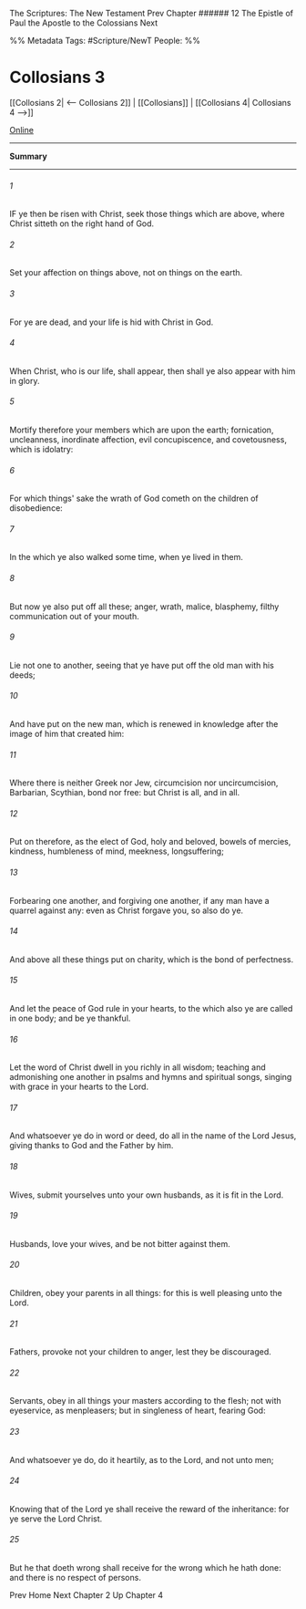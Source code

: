 The Scriptures: The New Testament
Prev
Chapter ###### 12
The Epistle of Paul the Apostle to the Colossians
Next

%% Metadata
Tags: #Scripture/NewT
People: 
%%
# Collosians 3
[[Collosians 2| <-- Collosians 2]] | [[Collosians]] | [[Collosians 4| Collosians 4 -->]]

[Online](https://churchofjesuschrist.org/study/scriptures/nt/col/3?lang=eng)

---
__Summary__



---
###### 1
IF ye then be risen with Christ, seek those things which are above, where Christ sitteth on the right hand of God.
###### 2
Set your affection on things above, not on things on the earth.
###### 3
For ye are dead, and your life is hid with Christ in God.
###### 4
When Christ, who is our life, shall appear, then shall ye also appear with him in glory.
###### 5
Mortify therefore your members which are upon the earth; fornication, uncleanness, inordinate affection, evil concupiscence, and covetousness, which is idolatry:
###### 6
For which things' sake the wrath of God cometh on the children of disobedience:
###### 7
In the which ye also walked some time, when ye lived in them.
###### 8
But now ye also put off all these; anger, wrath, malice, blasphemy, filthy communication out of your mouth.
###### 9
Lie not one to another, seeing that ye have put off the old man with his deeds;
###### 10
And have put on the new man, which is renewed in knowledge after the image of him that created him:
###### 11
Where there is neither Greek nor Jew, circumcision nor uncircumcision, Barbarian, Scythian, bond nor free: but Christ is all, and in all.
###### 12
Put on therefore, as the elect of God, holy and beloved, bowels of mercies, kindness, humbleness of mind, meekness, longsuffering;
###### 13
Forbearing one another, and forgiving one another, if any man have a quarrel against any: even as Christ forgave you, so also do ye.
###### 14
And above all these things put on charity, which is the bond of perfectness.
###### 15
And let the peace of God rule in your hearts, to the which also ye are called in one body; and be ye thankful.
###### 16
Let the word of Christ dwell in you richly in all wisdom; teaching and admonishing one another in psalms and hymns and spiritual songs, singing with grace in your hearts to the Lord.
###### 17
And whatsoever ye do in word or deed, do all in the name of the Lord Jesus, giving thanks to God and the Father by him.
###### 18
Wives, submit yourselves unto your own husbands, as it is fit in the Lord.
###### 19
Husbands, love your wives, and be not bitter against them.
###### 20
Children, obey your parents in all things: for this is well pleasing unto the Lord.
###### 21
Fathers, provoke not your children to anger, lest they be discouraged.
###### 22
Servants, obey in all things your masters according to the flesh; not with eyeservice, as menpleasers; but in singleness of heart, fearing God:
###### 23
And whatsoever ye do, do it heartily, as to the Lord, and not unto men;
###### 24
Knowing that of the Lord ye shall receive the reward of the inheritance: for ye serve the Lord Christ.
###### 25
But he that doeth wrong shall receive for the wrong which he hath done: and there is no respect of persons.

Prev
Home
Next
Chapter 2
Up
Chapter 4



